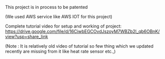 This project is in process to be patented

(We used AWS service like AWS IOT for this project)

Complete tutorial video for setup and working of project:
https://drive.google.com/file/d/16CiwbEGCOvdJszoyM7WBZb2l_qb6OBnK/view?usp=share_link

(Note : It is relatively old video of tutorial so few thing which we updated recently are missing from it like heat rate sensor etc.,)
